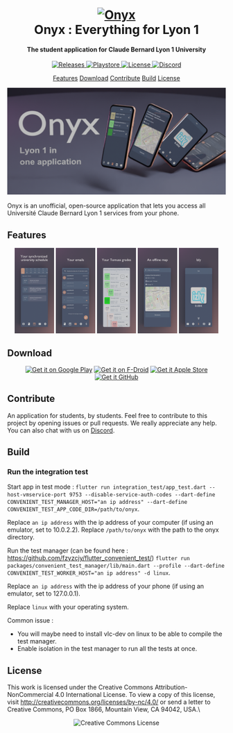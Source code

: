 
<h1 align="center">
  <br>
  <a href="https://onyx-lyon1.github.io/"><img src="https://onyx-lyon1.github.io/assets/Onyx_v16_onyx.png" alt="Onyx" width="200"></a>
  <br>
  Onyx : Everything for Lyon 1
  <br>
</h1>

<h4 align="center">The student application for Claude Bernard Lyon 1 University </h4>

<p align="center">
  <a href="https://github.com/onyx-lyon1/onyx/releases">
    <img src="https://img.shields.io/github/release/onyx-lyon1/onyx?include_prereleases=&sort=semver&color=blue"
         alt="Releases">
  </a>
  <a href="https://play.google.com/store/apps/details?id=fr.onyx.lyon1&pcampaignid=web_share">
    <img src="https://img.shields.io/endpoint?color=green&logo=google-play&logoColor=green&url=https%3A%2F%2Fplay.cuzi.workers.dev%2Fplay%3Fi%3Dfr.onyx.lyon1%26l%3DAndroid%26m%3D%24version"
         alt="Playstore">
  </a>
  <a href="https://creativecommons.org/licenses/by-nc/4.0/">
      <img src="https://img.shields.io/badge/License-CC BY--NC-blue"
        alt="License">
  </a>

  </a>
  <a href="https://discord.gg/AtCc3pcaNm">
      <img src="https://img.shields.io/discord/308323056592486420.svg?logo=discord&label=Discord&colorA=2C2F33&colorB=7289DA"
        alt="Discord">
  </a>

</p>

<p align="center">
  <a href="#features">Features</a>
  <a href="#download">Download</a>
  <a href="#contribute">Contribute</a>
  <a href="#build">Build</a>
  <a href="#license">License</a>
</p>

![Banner](apps/onyx/assets/screenshots/banner_en.png)


Onyx is an unofficial, open-source application that lets you access all Université Claude Bernard Lyon 1 services from your phone.

## Features

<p align="center">
<img src="apps/onyx/assets/screenshots/onyx_screenshot_calendar_en.png" width="18%"></img> <img src="apps/onyx/assets/screenshots/onyx_screenshot_email_en.png" width="18%"></img> <img src="apps/onyx/assets/screenshots/onyx_screenshot_grades_en.png" width="18%"></img> <img src="apps/onyx/assets/screenshots/onyx_screenshot_map_en.png" width="18%"></img> <img src="apps/onyx/assets/screenshots/onyx_screenshot_izly_en.png" width="18%"></img>
</p>

## Download

<p align="center">
<a href='https://play.google.com/store/apps/details?id=fr.onyx.lyon1&pcampaignid=web_share&pcampaignid=pcampaignidMKT-Other-global-all-co-prtnr-py-PartBadge-Mar2515-1'><img alt='Get it on Google Play' src='https://play.google.com/intl/en_us/badges/static/images/badges/en_badge_web_generic.png' height="80px"/></a>
<a href='https://play.google.com/store/apps/details?id=fr.onyx.lyon1&pcampaignid=web_share&pcampaignid=pcampaignidMKT-Other-global-all-co-prtnr-py-PartBadge-Mar2515-1'><img alt='Get it on F-Droid' src='https://fdroid.gitlab.io/artwork/badge/get-it-on.png' height="80px"/></a>
<a href='https://play.google.com/store/apps/details?id=fr.onyx.lyon1&pcampaignid=web_share&pcampaignid=pcampaignidMKT-Other-global-all-co-prtnr-py-PartBadge-Mar2515-1'><img alt='Get it Apple Store' src='https://developer.apple.com/assets/elements/badges/download-on-the-app-store.svg' height="80px"/></a>
<a href='https://github.com/onyx-lyon1/onyx/releases'><img alt='Get it GitHub' src='https://github.com/machiav3lli/oandbackupx/blob/034b226cea5c1b30eb4f6a6f313e4dadcbb0ece4/badge_github.png' height="80px"/></a>
</p>

## Contribute

An application for students, by students. Feel free to contribute to this project by opening issues or pull requests.
We really appreciate any help. You can also chat with us on [Discord](https://discord.gg/AtCc3pcaNm).

## Build

### Run the integration test

Start app in test mode : `flutter run integration_test/app_test.dart --host-vmservice-port 9753 --disable-service-auth-codes --dart-define CONVENIENT_TEST_MANAGER_HOST="an ip address" --dart-define CONVENIENT_TEST_APP_CODE_DIR=/path/to/onyx`.

Replace `an ip address` with the ip address of your computer (if using an emulator, set to 10.0.2.2).
Replace `/path/to/onyx` with the path to the onyx directory.

Run the test manager (can be found here : https://github.com/fzyzcjy/flutter_convenient_test/)
`flutter run packages/convenient_test_manager/lib/main.dart --profile --dart-define CONVENIENT_TEST_WORKER_HOST="an ip address" -d linux`.

Replace `an ip address` with the ip address of your phone (if using an emulator, set to 127.0.0.1).

Replace `linux` with your operating system.

Common issue :
- You will maybe need to install vlc-dev on linux to be able to compile the test manager.
- Enable isolation in the test manager to run all the tests at once.

## License

This work is licensed under the Creative Commons Attribution-NonCommercial 4.0 International License. To view a copy of this license, visit http://creativecommons.org/licenses/by-nc/4.0/ or send a letter to Creative Commons, PO Box 1866, Mountain View, CA 94042, USA.\

<p align="center">
<img alt="Creative Commons License" style="border-width:0" src="https://i.creativecommons.org/l/by-nc/4.0/88x31.png" />
</p>
